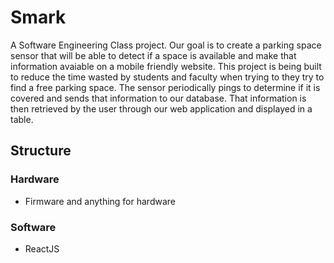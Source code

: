 # Smark

A Software Engineering Class project. Our goal is to create a parking space sensor that will be able to detect if a space is available and make that information avaiable on a mobile friendly website. This project is being built to reduce the time wasted by students and faculty when trying to they try to find a free parking space. The sensor periodically pings to determine if it is covered and sends that information to our database. That information is then retrieved by the user through our web application and displayed in a table. 

## Structure

### Hardware

- Firmware and anything for hardware

### Software

- ReactJS
